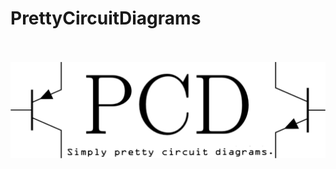 <p align="center">
  <h1>PrettyCircuitDiagrams</h1>
  <br><br>
  <img src="website/assets/logo.svg">
</p>

